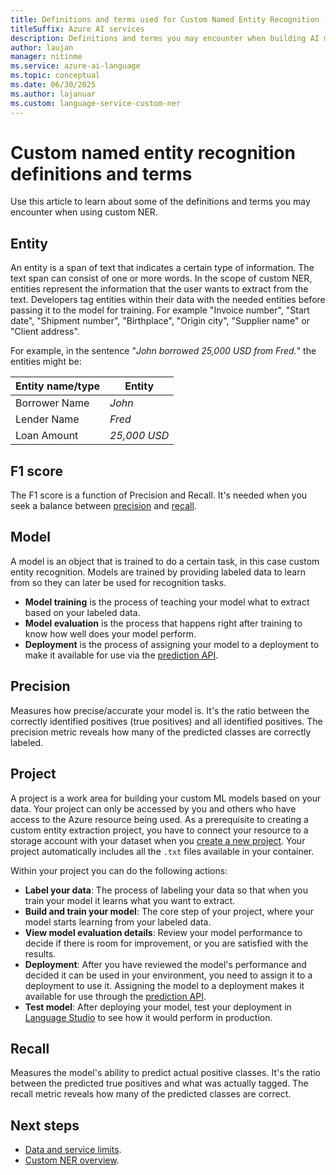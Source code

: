 ```yaml
---
title: Definitions and terms used for Custom Named Entity Recognition (NER)
titleSuffix: Azure AI services
description: Definitions and terms you may encounter when building AI models using Custom Named Entity Recognition
author: laujan
manager: nitinme
ms.service: azure-ai-language
ms.topic: conceptual
ms.date: 06/30/2025
ms.author: lajanuar
ms.custom: language-service-custom-ner
---
```


# Custom named entity recognition definitions and terms

Use this article to learn about some of the definitions and terms you may encounter when using custom NER.

## Entity

An entity is a span of text that indicates a certain type of information. The text span can consist of one or more words. In the scope of custom NER, entities represent the information that the user wants to extract from the text. Developers tag entities within their data with the needed entities before passing it to the model for training. For example "Invoice number", "Start date", "Shipment number", "Birthplace", "Origin city", "Supplier name" or "Client address".

For example, in the sentence "*John borrowed 25,000 USD from Fred.*" the entities might be: 

| Entity name/type | Entity |
|--|--|
| Borrower Name | *John* |
| Lender Name | *Fred* |
| Loan Amount | *25,000 USD* |

## F1 score
The F1 score is a function of Precision and Recall. It's needed when you seek a balance between [precision](#precision) and [recall](#recall).

## Model

A model is an object that is trained to do a certain task, in this case custom entity recognition. Models are trained by providing labeled data to learn from so they can later be used for recognition tasks.

* **Model training** is the process of teaching your model what to extract based on your labeled data.
* **Model evaluation** is the process that happens right after training to know how well does your model perform.
* **Deployment** is the process of assigning your model to a deployment to make it available for use via the [prediction API](https://aka.ms/ct-runtime-swagger).

## Precision
Measures how precise/accurate your model is. It's the ratio between the correctly identified positives (true positives) and all identified positives. The precision metric reveals how many of the predicted classes are correctly labeled.

## Project

A project is a work area for building your custom ML models based on your data. Your project can only be accessed by you and others who have access to the Azure resource being used.
As a prerequisite to creating a custom entity extraction project, you have to connect your resource to a storage account with your dataset when you [create a new project](how-to/create-project.md). Your project automatically includes all the `.txt` files available in your container.

Within your project you can do the following actions:

* **Label your data**: The process of labeling your data so that when you train your model it learns what you want to extract.
* **Build and train your model**: The core step of your project, where your model starts learning from your labeled data. 
* **View model evaluation details**: Review your model performance to decide if there is room for improvement, or you are satisfied with the results.
* **Deployment**: After you have reviewed the model's performance and decided it can be used in your environment, you need to assign it to a deployment to use it. Assigning the model to a deployment makes it available for use through the [prediction API](https://aka.ms/ct-runtime-swagger). 
* **Test model**: After deploying your model, test your deployment in [Language Studio](https://aka.ms/LanguageStudio) to see how it would perform in production.

## Recall
Measures the model's ability to predict actual positive classes. It's the ratio between the predicted true positives and what was actually tagged. The recall metric reveals how many of the predicted classes are correct.

## Next steps

* [Data and service limits](service-limits.md).
* [Custom NER overview](../overview.md).
